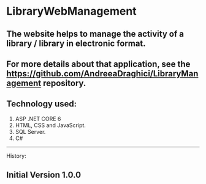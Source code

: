# LibraryWebManagement

The website helps to manage the activity of a library / library in electronic format.
------------

## For more details about that application, see the https://github.com/AndreeaDraghici/LibraryManagement repository.

Technology used:
---
1.  ASP .NET CORE 6
2.  HTML, CSS and JavaScript.
3.  SQL Server.
4.  C# 


----------
History:

Initial Version 1.0.0
----------------
